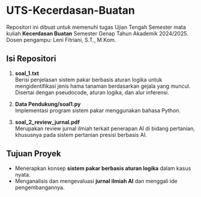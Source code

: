 # UTS-Kecerdasan-Buatan

Repositori ini dibuat untuk memenuhi tugas Ujian Tengah Semester mata kuliah **Kecerdasan Buatan** Semester Genap Tahun Akademik 2024/2025. Dosen pengampu: Leni Fitriani, S.T., M.Kom.

## Isi Repositori

1. **soal_1.txt**  
   Berisi penjelasan sistem pakar berbasis aturan logika untuk mengidentifikasi jenis hama tanaman berdasarkan gejala yang muncul. Disertai dengan pseudocode, aturan logika, dan alur inferensi.

2. **Data Pendukung/soal1.py**  
   Implementasi program sistem pakar menggunakan bahasa Python.

3. **soal_2_review_jurnal.pdf**  
   Merupakan review jurnal ilmiah terkait penerapan AI di bidang pertanian, khususnya pada sistem pertanian presisi berbasis AI.

## Tujuan Proyek

- Menerapkan konsep **sistem pakar berbasis aturan logika** dalam kasus nyata.
- Menganalisis dan mengevaluasi **jurnal ilmiah AI** dan menggali ide pengembangannya.

